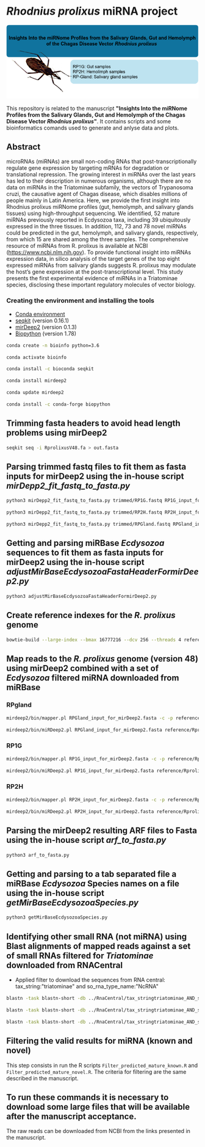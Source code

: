 # *Rhodnius prolixus* miRNA project


![Rhodnius prolixus miRNA project](https://github.com/waldeyr/Rhodnius_prolixus_miRNA_project/blob/main/Diagrams/README.png)

This repository is related to the manuscript **"Insights Into the miRNome Profiles from the Salivary Glands, Gut and Hemolymph of the Chagas Disease Vector *Rhodnius prolixus*"**.
It contains scripts and some bioinformatics comands used to generate and anlyse data and plots.

## Abstract
microRNAs (miRNAs) are small non-coding RNAs that post-transcriptionally regulate gene expression by targeting mRNAs for degradation or translational repression. The growing interest in miRNAs over the last years has led to their description in numerous organisms, although there are no data on miRNAs in the Triatominae subfamily, the vectors of Trypanosoma cruzi, the causative agent of Chagas disease, which disables millions of people mainly in Latin America. Here, we provide the first insight into Rhodnius prolixus miRNome profiles (gut, hemolymph, and salivary glands tissues) using high-throughput sequencing. We identified, 52 mature miRNAs previously reported in Ecdysozoa taxa, including 39 ubiquitously expressed in the three tissues. In addition, 112, 73 and 78 novel miRNAs could be predicted in the gut, hemolymph, and salivary glands, respectively, from which 15 are shared among the three samples. The comprehensive resource of miRNAs from R. prolixus is available at NCBI (https://www.ncbi.nlm.nih.gov). To provide functional insight into miRNAs expression data, in silico analysis of the target genes of the top eight expressed miRNAs from salivary glands suggests R. prolixus may modulate the host’s gene expression at the post-transcriptional level. This study presents the first experimental evidence of miRNAs in a Triatominae species, disclosing these important regulatory molecules of vector biology. 


### Creating the environment and installing the tools

* [Conda environment](https://www.anaconda.com/products/individual)
* [seqkit](https://bioinf.shenwei.me/seqkit/) (version 0.16.1)
* [mirDeep2](https://www.mdc-berlin.de/content/mirdeep2-documentation) (version 0.1.3)
* [Biopython](https://biopython.org) (version 1.78)

```Bash
conda create -n bioinfo python=3.6
```

```Bash
conda activate bioinfo
```

```Bash
conda install -c bioconda seqkit
```

```Bash
conda install mirdeep2
```

```Bash
conda update mirdeep2
```

```Bash
conda install -c conda-forge biopython
```


## Trimming fasta headers to avoid head length problems using mirDeep2

```Bash
seqkit seq -i RprolixusV48.fa > out.fasta
```

## Parsing trimmed fastq files to fit them as fasta inputs for mirDeep2 using the in-house script *mirDepp2_fit_fastq_to_fasta.py*

```Bash
python3 mirDepp2_fit_fastq_to_fasta.py trimmed/RP1G.fastq RP1G_input_for_mirDeep2.fasta RP1
```

```Bash
python3 mirDepp2_fit_fastq_to_fasta.py trimmed/RP2H.fastq RP2H_input_for_mirDeep2.fasta RP2
```

```Bash
python3 mirDepp2_fit_fastq_to_fasta.py trimmed/RPGland.fastq RPGland_input_for_mirDeep2.fasta RPG
```

## Getting and parsing miRBase *Ecdysozoa* sequences to fit them as fasta inputs for mirDeep2 using the in-house script *adjustMirBaseEcdysozoaFastaHeaderFormirDeep2.py*

```Bash
python3 adjustMirBaseEcdysozoaFastaHeaderFormirDeep2.py
```

## Create reference indexes for the *R. prolixus* genome

```Bash
bowtie-build --large-index --bmax 16777216 --dcv 256 --threads 4 reference/RprolixusV48.fa reference/RprolixusV48
```

## Map reads to the *R. prolixus* genome (version 48) using mirDeep2 combined with a set of *Ecdysozoa* filtered miRNA downloaded from miRBase

### RPgland

```Bash
mirdeep2/bin/mapper.pl RPGland_input_for_mirDeep2.fasta -c -p reference/RprolixusV48 -t RPGland.arf -o 4 -i -j -n -q -v
```

```Bash
mirdeep2/bin/miRDeep2.pl RPGland_input_for_mirDeep2.fasta reference/RprolixusV48.fa RPGland.arf mirBase_mature_Ecdysozoa_for_meerDeep2.fasta none none
```

### RP1G
```Bash
mirdeep2/bin/mapper.pl RP1G_input_for_mirDeep2.fasta -c -p reference/RprolixusV48 -t RP1G.arf -o 4 -i -j -n -q -v
```

```Bash
mirdeep2/bin/miRDeep2.pl RP1G_input_for_mirDeep2.fasta reference/RprolixusV48.fa RP1G.arf mirBase_mature_Ecdysozoa_for_meerDeep2.fasta none none
```

### RP2H

```Bash
mirdeep2/bin/mapper.pl RP2H_input_for_mirDeep2.fasta -c -p reference/RprolixusV48 -t RP2H.arf -o 4 -i -j -n -q -v
```

```Bash
mirdeep2/bin/miRDeep2.pl RP2H_input_for_mirDeep2.fasta reference/RprolixusV48.fa RP2H.arf mirBase_mature_Ecdysozoa_for_meerDeep2.fasta none none
```

## Parsing the mirDeep2 resulting ARF files to Fasta using the in-house script *arf_to_fasta.py*

```Bash
python3 arf_to_fasta.py

```

## Getting and parsing to a tab separated file a miRBase *Ecdysozoa* Species names on a file using the in-house script *getMirBaseEcdysozoaSpecies.py*

```Bash
python3 getMirBaseEcdysozoaSpecies.py

```

## Identifying other small RNA (not miRNA) using Blast alignments of mapped reads against a set of small RNAs filtered for *Triatominae* downloaded from RNACentral

* Applied filter to download the sequences from RNA central: tax_string:"triatominae" and so_rna_type_name:"NcRNA"

```Bash
blastn -task blastn-short -db ../RnaCentral/tax_stringtriatominae_AND_so_rna_type_nameNcRNA  -query RPGland_mapped.fasta  -max_target_seqs 5 -max_hsps 1 -evalue 1e-2 -perc_identity 80 -num_threads 4 -outfmt 6 -out RPGland_mapped_blast_results.tab
```

```Bash
blastn -task blastn-short -db ../RnaCentral/tax_stringtriatominae_AND_so_rna_type_nameNcRNA  -query RP1G_mapped.fasta  -max_target_seqs 5 -max_hsps 1 -evalue 1e-2 -perc_identity 80 -num_threads 4 -outfmt 6 -out RP1G_mapped_blast_results.tab
```

```Bash
blastn -task blastn-short -db ../RnaCentral/tax_stringtriatominae_AND_so_rna_type_nameNcRNA  -query RP2H_mapped.fasta  -max_target_seqs 5 -max_hsps 1 -evalue 1e-2 -perc_identity 80 -num_threads 4 -outfmt 6 -out RP2H_mapped_blast_results.tab
```


## Filtering the valid results for miRNA (known and novel)

This step consists in run the R scripts `Filter_predicted_mature_known.R` and `Filter_predicted_mature_novel.R`. The criteria for filtering are the same described in the manuscript.

## To run these commands it is necessary to download some large files that will be available after the manuscript acceptance.

The raw reads can be downloaded from NCBI from the links presented in the manuscript.
